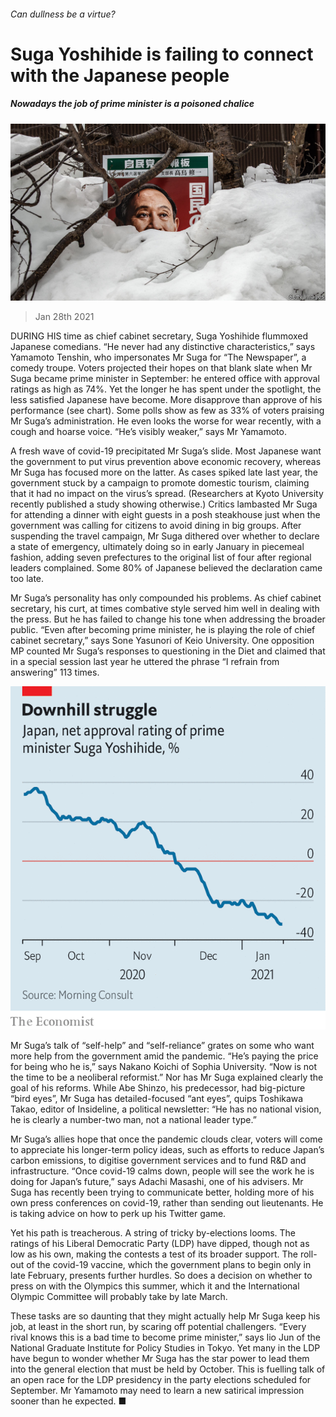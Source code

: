 ###### Can dullness be a virtue?

# Suga Yoshihide is failing to connect with the Japanese people 

##### Nowadays the job of prime minister is a poisoned chalice 

![image](images/20210130_asp005.jpg) 

> Jan 28th 2021 


DURING HIS time as chief cabinet secretary, Suga Yoshihide flummoxed Japanese comedians. “He never had any distinctive characteristics,” says Yamamoto Tenshin, who impersonates Mr Suga for “The Newspaper”, a comedy troupe. Voters projected their hopes on that blank slate when Mr Suga became prime minister in September: he entered office with approval ratings as high as 74%. Yet the longer he has spent under the spotlight, the less satisfied Japanese have become. More disapprove than approve of his performance (see chart). Some polls show as few as 33% of voters praising Mr Suga’s administration. He even looks the worse for wear recently, with a cough and hoarse voice. “He’s visibly weaker,” says Mr Yamamoto.


A fresh wave of covid-19 precipitated Mr Suga’s slide. Most Japanese want the government to put virus prevention above economic recovery, whereas Mr Suga has focused more on the latter. As cases spiked late last year, the government stuck by a campaign to promote domestic tourism, claiming that it had no impact on the virus’s spread. (Researchers at Kyoto University recently published a study showing otherwise.) Critics lambasted Mr Suga for attending a dinner with eight guests in a posh steakhouse just when the government was calling for citizens to avoid dining in big groups. After suspending the travel campaign, Mr Suga dithered over whether to declare a state of emergency, ultimately doing so in early January in piecemeal fashion, adding seven prefectures to the original list of four after regional leaders complained. Some 80% of Japanese believed the declaration came too late.



Mr Suga’s personality has only compounded his problems. As chief cabinet secretary, his curt, at times combative style served him well in dealing with the press. But he has failed to change his tone when addressing the broader public. “Even after becoming prime minister, he is playing the role of chief cabinet secretary,” says Sone Yasunori of Keio University. One opposition MP counted Mr Suga’s responses to questioning in the Diet and claimed that in a special session last year he uttered the phrase “I refrain from answering” 113 times.

![image](images/20210130_ASC581.png) 



Mr Suga’s talk of “self-help” and “self-reliance” grates on some who want more help from the government amid the pandemic. “He’s paying the price for being who he is,” says Nakano Koichi of Sophia University. “Now is not the time to be a neoliberal reformist.” Nor has Mr Suga explained clearly the goal of his reforms. While Abe Shinzo, his predecessor, had big-picture “bird eyes”, Mr Suga has detailed-focused “ant eyes”, quips Toshikawa Takao, editor of Insideline, a political newsletter: “He has no national vision, he is clearly a number-two man, not a national leader type.”


Mr Suga’s allies hope that once the pandemic clouds clear, voters will come to appreciate his longer-term policy ideas, such as efforts to reduce Japan’s carbon emissions, to digitise government services and to fund R&amp;D and infrastructure. “Once covid-19 calms down, people will see the work he is doing for Japan’s future,” says Adachi Masashi, one of his advisers. Mr Suga has recently been trying to communicate better, holding more of his own press conferences on covid-19, rather than sending out lieutenants. He is taking advice on how to perk up his Twitter game.


Yet his path is treacherous. A string of tricky by-elections looms. The ratings of his Liberal Democratic Party (LDP) have dipped, though not as low as his own, making the contests a test of its broader support. The roll-out of the covid-19 vaccine, which the government plans to begin only in late February, presents further hurdles. So does a decision on whether to press on with the Olympics this summer, which it and the International Olympic Committee will probably take by late March.


These tasks are so daunting that they might actually help Mr Suga keep his job, at least in the short run, by scaring off potential challengers. “Every rival knows this is a bad time to become prime minister,” says Iio Jun of the National Graduate Institute for Policy Studies in Tokyo. Yet many in the LDP have begun to wonder whether Mr Suga has the star power to lead them into the general election that must be held by October. This is fuelling talk of an open race for the LDP presidency in the party elections scheduled for September. Mr Yamamoto may need to learn a new satirical impression sooner than he expected. ■

